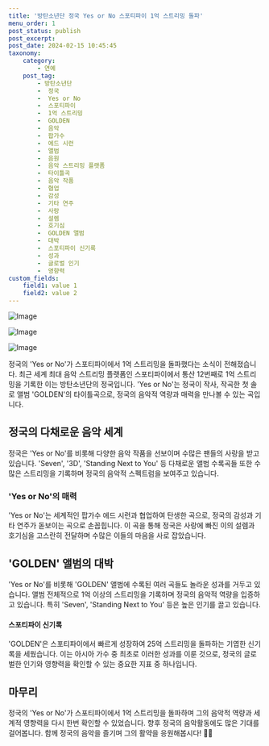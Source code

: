```yaml
---
title: '방탄소년단 정국 Yes or No 스포티파이 1억 스트리밍 돌파'
menu_order: 1
post_status: publish
post_excerpt: 
post_date: 2024-02-15 10:45:45
taxonomy:
    category:
        - 연예
    post_tag:
        - 방탄소년단
        -  정국
        -  Yes or No
        -  스포티파이
        -  1억 스트리밍
        -  GOLDEN
        -  음악
        -  팝가수
        -  에드 시런
        -  앨범
        -  음원
        -  음악 스트리밍 플랫폼
        -  타이틀곡
        -  음악 작품
        -  협업
        -  감성
        -  기타 연주
        -  사랑
        -  설렘
        -  호기심
        -  GOLDEN 앨범
        -  대박
        -  스포티파이 신기록
        -  성과
        -  글로벌 인기
        -  영향력
custom_fields:
    field1: value 1
    field2: value 2
---
```


![Image](https://ssl.pstatic.net/mimgnews/image/108/2024/02/13/0003214431_001_20240213070801198.jpg?type=w540)

![Image](https://mimgnews.pstatic.net/image/108/2024/02/13/0003214431_002_20240213070801323.jpg?type=w540)

![Image](https://ssl.pstatic.net/mimgnews/image/108/2024/02/13/0003214431_003_20240213070801548.jpg?type=w540)

정국의 'Yes or No'가 스포티파이에서 1억 스트리밍을 돌파했다는 소식이 전해졌습니다. 최근 세계 최대 음악 스트리밍 플랫폼인 스포티파이에서 통산 12번째로 1억 스트리밍을 기록한 이는 방탄소년단의 정국입니다. 'Yes or No'는 정국이 작사, 작곡한 첫 솔로 앨범 'GOLDEN'의 타이틀곡으로, 정국의 음악적 역량과 매력을 만나볼 수 있는 곡입니다.
## 정국의 다채로운 음악 세계
정국은 'Yes or No'를 비롯해 다양한 음악 작품을 선보이며 수많은 팬들의 사랑을 받고 있습니다. 'Seven', '3D', 'Standing Next to You' 등 다채로운 앨범 수록곡들 또한 수많은 스트리밍을 기록하며 정국의 음악적 스펙트럼을 보여주고 있습니다.
### 'Yes or No'의 매력
'Yes or No'는 세계적인 팝가수 에드 시런과 협업하여 탄생한 곡으로, 정국의 감성과 기타 연주가 돋보이는 곡으로 손꼽힙니다. 이 곡을 통해 정국은 사랑에 빠진 이의 설렘과 호기심을 고스란히 전달하며 수많은 이들의 마음을 사로 잡았습니다.
## 'GOLDEN' 앨범의 대박
'Yes or No'를 비롯해 'GOLDEN' 앨범에 수록된 여러 곡들도 놀라운 성과를 거두고 있습니다. 앨범 전체적으로 1억 이상의 스트리밍을 기록하며 정국의 음악적 역량을 입증하고 있습니다. 특히 'Seven', 'Standing Next to You' 등은 높은 인기를 끌고 있습니다.
#### 스포티파이 신기록
'GOLDEN'은 스포티파이에서 빠르게 성장하여 25억 스트리밍을 돌파하는 기엽한 신기록을 세웠습니다. 이는 아시아 가수 중 최초로 이러한 성과를 이룬 것으로, 정국의 글로벌한 인기와 영향력을 확인할 수 있는 중요한 지표 중 하나입니다.
## 마무리
정국의 'Yes or No'가 스포티파이에서 1억 스트리밍을 돌파하며 그의 음악적 역량과 세계적 영향력을 다시 한번 확인할 수 있었습니다. 향후 정국의 음악활동에도 많은 기대를 걸어봅니다. 함께 정국의 음악을 즐기며 그의 활약을 응원해봅시다! 🎵✨
